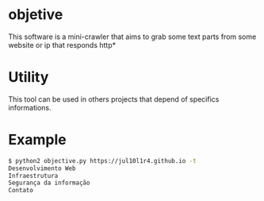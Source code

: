 # objetive
This software is a mini-crawler that aims to grab some text parts from some website or ip that responds http*

# Utility
This tool can be used in others projects that depend of specifics informations.

# Example
```bash
$ python2 objective.py https://jul10l1r4.github.io -t
Desenvolvimento Web
Infraestrutura
Segurança da informação
Contato
```
